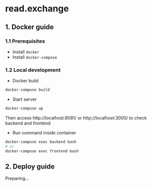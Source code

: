 # read.exchange

## 1. Docker guide

### 1.1 Prerequisites

- Install `docker`
- Install `docker-compose`

### 1.2 Local development

- Docker build

```bash
docker-compose build
```

- Start server

```bash
docker-compose up
```

Then access http://localhost:8081/ or http://localhost:3000/ to check backend and frontend

- Run command inside container

```bash
docker-compose exec backend bash
# or
docker-compose exec frontend bash
```

## 2. Deploy guide

Preparing...
